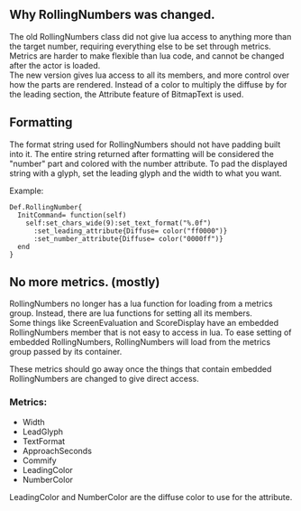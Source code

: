 ## Why RollingNumbers was changed.
The old RollingNumbers class did not give lua access to anything more than
the target number, requiring everything else to be set through metrics.  
Metrics are harder to make flexible than lua code, and cannot be changed
after the actor is loaded.  
The new version gives lua access to all its members, and more control over
how the parts are rendered.  Instead of a color to multiply the diffuse by
for the leading section, the Attribute feature of BitmapText is used.

## Formatting
The format string used for RollingNumbers should not have padding built into
it.  The entire string returned after formatting will be considered the
"number" part and colored with the number attribute.  To pad the displayed
string with a glyph, set the leading glyph and the width to what you want.  

Example:
```
Def.RollingNumber{
  InitCommand= function(self)
    self:set_chars_wide(9):set_text_format("%.0f")
      :set_leading_attribute{Diffuse= color("ff0000")}
      :set_number_attribute{Diffuse= color("0000ff")}
  end
}
```

## No more metrics. (mostly)

RollingNumbers no longer has a lua function for loading from a metrics group.
Instead, there are lua functions for setting all its members.  
Some things like ScreenEvaluation and ScoreDisplay have an embedded
RollingNumbers member that is not easy to access in lua.  To ease setting of
embedded RollingNumbers, RollingNumbers will load from the metrics group
passed by its container.

These metrics should go away once the things that contain embedded
RollingNumbers are changed to give direct access.

### Metrics:
* Width
* LeadGlyph
* TextFormat
* ApproachSeconds
* Commify
* LeadingColor
* NumberColor

LeadingColor and NumberColor are the diffuse color to use for the attribute.
